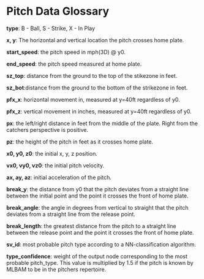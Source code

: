 # Pitch Data Glossary

**type**: B - Ball, S - Strike, X - In Play

**x, y**: The horizontal and vertical location the pitch crosses home plate.

**start_speed**: the pitch speed in mph(3D) @ y0.

**end_speed**: the pitch speed measured at home plate.

**sz_top**: distance from the ground to the top of the stikezone in feet.

**sz_bot**:distance from the ground to the bottom of the strikezone in feet.

**pfx_x**: horizontal movement in, measured at y=40ft regardless of y0.

**pfx_z**: vertical movement in inches, measured at y=40ft regardless of y0.

**px**: the left/right distance in feet from the middle of the plate. Right from the catchers perspective is positive.

**pz**: the height of the pitch in feet as it crosses home plate.

**x0, y0, z0**: the initial x, y, z position.

**vx0, vy0, vz0**: the initial pitch velocity.

**ax, ay, az**: initial acceleration of the pitch.

**break_y**: the distance from y0 that the pitch deviates from a straight line between the initial point and the point it crosses the front of home plate.

**break_angle**: the angle in degrees from vertical to straight that the pitch deviates from a straight line from the release point.

**break_length**: the greatest distance from the pitch to a straight line between the release point and the point it crosses the front of home plate.

**sv_id**: most probable pitch type according to a NN-classification algorithm.

**type_confidence**: weight of the output node corresponding to the most probable pitch_type. This value is multiplied by 1.5 if the pitch is known by MLBAM to be in the pitchers repertoire.
